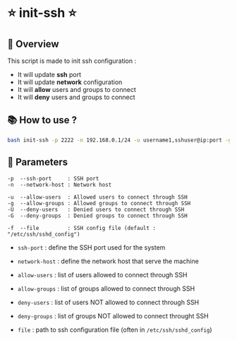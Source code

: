 # ⭐ init-ssh ⭐

## 👀 Overview

This script is made to init ssh configuration :
- It will update **ssh** port
- It will update **network** configuration
- It will **allow** users and groups to connect
- It will **deny** users and groups to connect

## 📚 How to use ?

```sh
bash init-ssh -p 2222 -n 192.168.0.1/24 -u username1,sshuser@ip:port -g group1,group2 -U username3,sshuser@ip:port -G group4
```

## 🚦 Parameters

```
-p  --ssh-port     : SSH port
-n  --network-host : Network host

-u  --allow-users  : Allowed users to connect through SSH
-g  --allow-groups : Allowed groups to connect through SSH
-U  --deny-users   : Denied users to connect through SSH
-G  --deny-groups  : Denied groups to connect through SSH

-f  --file         : SSH config file (default : "/etc/ssh/sshd_config")
```

- `ssh-port` : define the SSH port used for the system
- `network-host` : define the network host that serve the machine
  
- `allow-users` : list of users allowed to connect through SSH
- `allow-groups` : list of groups allowed to connect through SSH
- `deny-users` : list of users NOT allowed to connect through SSH
- `deny-groups` : list of groups NOT allowed to connect throught SSH

- `file` :  path to ssh configuration file (often in `/etc/ssh/sshd_config`)